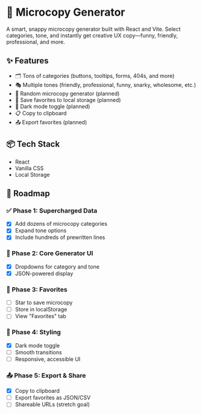 # 🧠 Microcopy Generator

A smart, snappy microcopy generator built with React and Vite. Select categories, tone, and instantly get creative UX copy—funny, friendly, professional, and more.

## ✨ Features

- 🗂️ Tons of categories (buttons, tooltips, forms, 404s, and more)
- 🎭 Multiple tones (friendly, professional, funny, snarky, wholesome, etc.)
- 🔀 Random microcopy generator (planned)
- 💾 Save favorites to local storage (planned)
- 🌙 Dark mode toggle (planned)
- 📋 Copy to clipboard
- 📤 Export favorites (planned)

## 📦 Tech Stack

- React
- Vanilla CSS
- Local Storage

## 🚧 Roadmap

### ✅ Phase 1: Supercharged Data

- [x] Add dozens of microcopy categories
- [x] Expand tone options
- [x] Include hundreds of prewritten lines

### 🔄 Phase 2: Core Generator UI

- [x] Dropdowns for category and tone
- [x] JSON-powered display

### 💾 Phase 3: Favorites

- [ ] Star to save microcopy
- [ ] Store in localStorage
- [ ] View "Favorites" tab

### 🎨 Phase 4: Styling

- [x] Dark mode toggle
- [ ] Smooth transitions
- [ ] Responsive, accessible UI

### 📤 Phase 5: Export & Share

- [x] Copy to clipboard
- [ ] Export favorites as JSON/CSV
- [ ] Shareable URLs (stretch goal)
